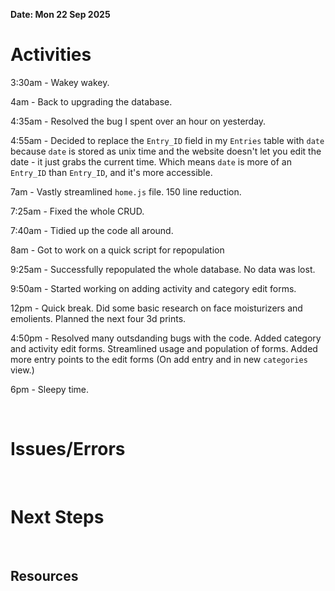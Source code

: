 **Date: Mon 22 Sep 2025**<br>

# Activities

3:30am - Wakey wakey.

4am - Back to upgrading the database.

4:35am - Resolved the bug I spent over an hour on yesterday.

4:55am - Decided to replace the `Entry_ID` field in my `Entries` table with `date` because `date` is stored as unix time and the website doesn't let you edit the date - it just grabs the current time. Which means `date` is more of an `Entry_ID` than `Entry_ID`, and it's more accessible.

7am - Vastly streamlined `home.js` file. 150 line reduction.

7:25am - Fixed the whole CRUD.

7:40am - Tidied up the code all around.

8am - Got to work on a quick script for repopulation

9:25am - Successfully repopulated the whole database. No data was lost.

9:50am - Started working on adding activity and category edit forms.



12pm - Quick break. Did some basic research on face moisturizers and emolients. Planned the next four 3d prints.



4:50pm - Resolved many outsdanding bugs with the code. Added category and activity edit forms. Streamlined usage and population of forms. Added more entry points to the edit forms (On add entry and in new `categories` view.)



6pm - Sleepy time.

<br>

# Issues/Errors

<br>

# Next Steps

<br>

## Resources

<br>
